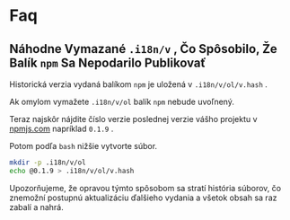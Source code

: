 # Faq

## Náhodne Vymazané `.i18n/v` , Čo Spôsobilo, Že Balík `npm` Sa Nepodarilo Publikovať

Historická verzia vydaná balíkom `npm` je uložená v `.i18n/v/ol/v.hash` .

Ak omylom vymažete `.i18n/v/ol` balík `npm` nebude uvoľnený.

Teraz najskôr nájdite číslo verzie poslednej verzie vášho projektu v [npmjs.com](//npmjs.com) napríklad `0.1.9` .

Potom podľa `bash` nižšie vytvorte súbor.

```bash
mkdir -p .i18n/v/ol
echo @0.1.9 > .i18n/v/ol/v.hash
```

Upozorňujeme, že opravou týmto spôsobom sa stratí história súborov, čo znemožní postupnú aktualizáciu ďalšieho vydania a všetok obsah sa raz zabalí a nahrá.
